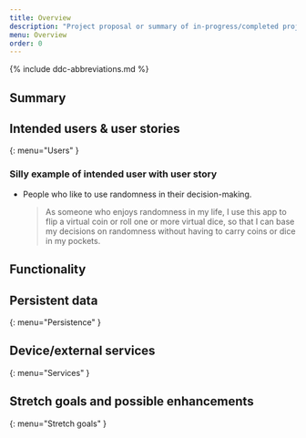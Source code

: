 ```yaml
---
title: Overview
description: "Project proposal or summary of in-progress/completed project."
menu: Overview
order: 0
---
```


{% include ddc-abbreviations.md %}

## Summary

[//]: # (TODO Below this comment include one or more paragraphs summarizing the purpose and operation of the Android app you propose to develop in this project.)

## Intended users & user stories
{: menu="Users" }

[//]: # (TODO Write a bullet list below this comment, including at least 2 different types of intended users. Make it reasonably specific; simply saying "Anyone who likes games" &#40;for example&#41; is not sufficiently specific. For each type of intended user, include at least 1 _user story_, formatted as a blockquote indented below the intended user bullet point. A user story is usually just 1 simple sentence &#40;no more than 2 sentences&#41;, in the voice of the intended user, stating a specific task that the user performs using the app, and the benefit that will be obtained. )

<!--

Notes on user stories:

The simplest user stories take the form 

> As a <type of intended user (_who_)> I want to <use of specific feature or functionality (_what_)> so that <benefit (_why_).

Please avoid writing too much for the user story. In particular, if the way the user story is written makes it difficult to see the _who_, _what_, and _why_, then you probably need to re-write it more directly. (On the other hand, a user story should not simply be a re-statement of the intended user description.)

Here is one (silly) example of an intended user, along with a user story. Please note not only the conceptual structure, but the Markdown syntax used.
-->

[//]: # (TODO Remove the heading and the example below, after you have created your own user stories.)

### Silly example of intended user with user story 

* People who like to use randomness in their decision-making.

    > As someone who enjoys randomness in my life, I use this app to flip a virtual coin or roll one or more virtual dice, so that I can base my decisions on randomness without having to carry coins or dice in my pockets.

## Functionality

[//]: # (TODO List &#40;using a bullet list---or ordered list, if order is relevant&#41; the key functional aspects that will be provided by the app---i.e., tell us what the user will be able to do using the app. This should not simply be a re-statement of the [summary]&#40;#summary&#41;, but should instead provide a more specific articulation of the functionality and user experience. )

## Persistent data
{: menu="Persistence" }

[//]: # (TODO Using a bullet list, list what content will be stored on the Android device. This should include any information that users of your app would expect to be maintained &#40;i.e., without connection to a server&#41; across multiple sessions of use.)

## Device/external services
{: menu="Services" }

[//]: # (TODO If the client component will need to access special services of the device &#40;e.g., sensors, contacts, messaging&#41;, list them here using a bullet list. Also, if the client component will need to access already-existing external services &#40;e.g., real-time weather data, Open Movie Database, Open Trivia Database&#41;, those should also be listed here; any such references to external services should include links to the main page or API description page for the service.)

## Stretch goals and possible enhancements 
{: menu="Stretch goals" }

[//]: # (TODO If you can identify functional elements of the software that you think might not be achievable in the scope of the project, but which would nonetheless add significant value if you were able to include them, list them here. For now, we recommend listing them in order of complexity/amount of work, from the least to the most.)

